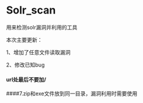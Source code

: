 # Solr_scan

用来检测solr漏洞并利用的工具


本次主要更新：

1、增加了任意文件读取漏洞

2、修改已知bug


#### url处最后不要加/
####7.zip和exe文件放到同一目录，漏洞利用时需要使用


